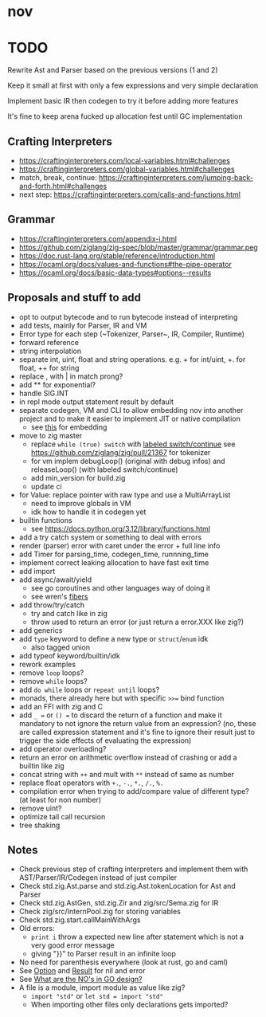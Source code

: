 # nov

# TODO
Rewrite Ast and Parser based on the previous versions (1 and 2)

Keep it small at first with only a few expressions and very simple declaration

Implement basic IR then codegen to try it before adding more features

It's fine to keep arena fucked up allocation fest until GC implementation

## Crafting Interpreters
- https://craftinginterpreters.com/local-variables.html#challenges
- https://craftinginterpreters.com/global-variables.html#challenges
- match, break, continue: https://craftinginterpreters.com/jumping-back-and-forth.html#challenges
- next step: https://craftinginterpreters.com/calls-and-functions.html

## Grammar
- https://craftinginterpreters.com/appendix-i.html
- https://github.com/ziglang/zig-spec/blob/master/grammar/grammar.peg
- https://doc.rust-lang.org/stable/reference/introduction.html
- https://ocaml.org/docs/values-and-functions#the-pipe-operator
- https://ocaml.org/docs/basic-data-types#options--results

## Proposals and stuff to add
- opt to output bytecode and to run bytecode instead of interpreting
- add tests, mainly for Parser, IR and VM
- Error type for each step (~Tokenizer, Parser~, IR, Compiler, Runtime)
- forward reference
- string interpolation
- separate int, uint, float and string operations. e.g. + for int/uint, +. for float, ++ for string
- replace , with | in match prong?
- add ** for exponential?
- handle SIG.INT
- in repl mode output statement result by default
- separate codegen, VM and CLI to allow embedding nov into another project and to
  make it easier to implement JIT or native compilation
  - see [this](https://wren.io/embedding/) for embedding
- move to zig master
  - replace `while (true) switch` with [labeled switch/continue](https://github.com/ziglang/zig/pull/21257)
    see https://github.com/ziglang/zig/pull/21367 for tokenizer
  - for vm implem debugLoop() (original with debug infos) and releaseLoop() (with labeled switch/continue)
  - add min_version for build.zig
  - update ci
- for Value: replace pointer with raw type and use a MultiArrayList
  - need to improve globals in VM
  - idk how to handle it in codegen yet
- builtin functions
  - see https://docs.python.org/3.12/library/functions.html
- add a try catch system or something to deal with errors
- render (parser) error with caret under the error + full line info
- add Timer for parsing_time, codegen_time, runnning_time
- implement correct leaking allocation to have fast exit time
- add import
- add async/await/yield
  - see go coroutines and other languages way of doing it
  - see wren's [fibers](https://wren.io/concurrency.html)
- add throw/try/catch
  - try and catch like in zig
  - throw used to return an error (or just return a error.XXX like zig?)
- add generics
- add `type` keyword to define a new type or `struct`/`enum` idk
  - also tagged union
- add typeof keyword/builtin/idk
- rework examples
- remove `loop` loops?
- remove `while` loops?
- add `do while` loops or `repeat until` loops?
- monads, there already here but with specific `>>=` bind function
- add an FFI with zig and C
- add `_ =` or `() =` to discard the return of a function and make it mandatory
  to not ignore the return value from an expression? (no, these are called
  expression statement and it's fine to ignore their result just to trigger the
  side effects of evaluating the expression)
- add operator overloading?
- return an error on arithmetic overflow instead of crashing or add a builtin like zig
- concat string with `++` and mult with `**` instead of same as number
- replace float operators with `+.`, `-.`, `*.`, `/.`, `%.`
- compilation error when trying to add/compare value of different type? (at least for non number)
- remove uint?
- optimize tail call recursion
- tree shaking

## Notes
- Check previous step of crafting interpreters and implement them with
  AST/Parser/IR/Codegen instead of just compiler
- Check std.zig.Ast.parse and std.zig.Ast.tokenLocation for Ast and Parser
- Check std.zig.AstGen, std.zig.Zir and zig/src/Sema.zig for IR
- Check zig/src/InternPool.zig for storing variables
- Check std.zig.start.callMainWithArgs
- Old errors:
  - `print i` throw a expected new line after statement which is not a very good error message
  - giving "}}" to Parser result in an infinite loop
- No need for parenthesis everywhere (look at rust, go and caml)
- See [Option](https://doc.rust-lang.org/std/option) and [Result](https://doc.rust-lang.org/std/result) for nil and error
- See [What are the NO's in GO design?](https://kuree.gitbooks.io/the-go-programming-language-report/content/32/text.html)
- A file is a module, import module as value like zig?
  - `import "std"` or `let std = import "std"`
  - When importing other files only declarations gets imported?

